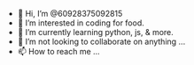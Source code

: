 - 👋 Hi, I’m @60928375092815
- 👀 I’m interested in coding for food.
- 🌱 I’m currently learning python, js, & more.
- 💞️ I’m not looking to collaborate on anything ...
- 📫 How to reach me ...

<!---
60928375092815/60928375092815 is a ✨ special ✨ repository because its `README.md` (this file) appears on your GitHub profile.
You can click the Preview link to take a look at your changes.
--->
